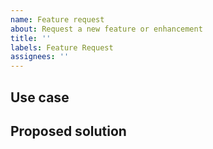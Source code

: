 ```yaml
---
name: Feature request
about: Request a new feature or enhancement
title: ''
labels: Feature Request
assignees: ''
---
```


## Use case <!-- Please describe what it is you would like to achieve. -->

## Proposed solution <!-- If possible, please describe how you would want the feature to work, and/or any API changes you would like to see. -->
